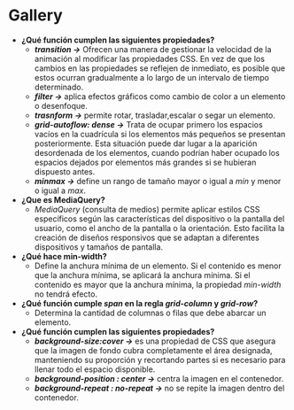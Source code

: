 ﻿# Gallery
*	**¿Qué función cumplen las siguientes propiedades?**
	*	***transition ->***   Ofrecen una manera de gestionar la velocidad de la animación al modificar las propiedades CSS. En vez de que los cambios en las propiedades se reflejen de inmediato, es posible que estos ocurran gradualmente a lo largo de un intervalo de tiempo determinado.
	*	***filter ->*** aplica efectos gráficos como cambio de color a un elemento o desenfoque.
	*	***trasnform ->*** permite rotar, trasladar,escalar o segar un elemento.
	*	***grid-autoflow: dense ->*** Trata de ocupar primero los espacios vacíos en la cuadrícula si los elementos más pequeños se presentan posteriormente. Esta situación puede dar lugar a la aparición desordenada de los elementos, cuando podrían haber ocupado los espacios dejados por elementos más grandes si se hubieran dispuesto antes.
	*	***minmax ->*** define un rango de tamaño mayor o igual a _min_ y menor o igual a _max_.
*	**¿Que es MediaQuery?**
	*	 _MediaQuery_ (consulta de medios) permite aplicar estilos CSS específicos según las características del dispositivo o la pantalla del usuario, como el ancho de la pantalla o la orientación. Esto facilita la creación de diseños responsivos que se adaptan a diferentes dispositivos y tamaños de pantalla.
*	**¿Qué hace min-width?**
	*	Define la anchura mínima de un elemento. Si el contenido es menor que la anchura mínima, se aplicará la anchura mínima. Si el contenido es mayor que la anchura mínima, la propiedad  _min-width_  no tendrá efecto.
*	**¿Qué función cumple  _span_  en la regla  _grid-column_  y  _grid-row_?**
	*	Determina la cantidad de columnas o filas que debe abarcar un elemento.
*	**¿Qué función cumplen las siguientes propiedades?**
	*	***background-size:cover ->*** es una propiedad de CSS que asegura que la imagen de fondo cubra completamente el área designada, manteniendo su proporción y recortando partes si es necesario para llenar todo el espacio disponible.		
	*   ***background-position : center ->***  centra la imagen en el contenedor.
	-   ***background-repeat : no-repeat  ->*** no se repite la imagen dentro del contenedor.



